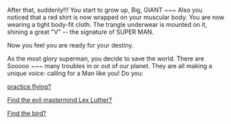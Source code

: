 After that, suddenly!!! You start to grow up, Big, GIANT ~~~ 
Also you noticed that a red shirt is now wrapped on your muscular body.
You are now wearing a tight body-fit cloth.
The trangle underwear is mounted on it, shining a great "V" 
-- the signature of SUPER MAN.

Now you feel you are ready for your destiny.

As the most glory superman, you decide to save the world. 
There are Sooooo ~~~ many troubles in or out of our planet.
They are all making a unique voice:  calling for a Man like you! Do you: 

[practice flying?](../super-powers/practice-flying.md)

[Find the evil mastermind Lex Luther?](./lex-luther/find-lex-luther.md)

[Find the bird?](../find-bird/bird.md)
